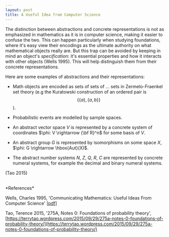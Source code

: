 ```yaml
---
layout: post
title: A Useful Idea from Computer Science
---
```


The distinction between abstractions and concrete representations is not as
emphasized in mathematics as it is in computer science, making it easier to
confuse the two.  This can happen particularly when studying foundations, where
it's easy view their encodings as the ultimate authority on what mathematical objects
really are.  But this trap can be avoided by keeping in mind an object's
*specification*: it's essential properties and how it interacts with other
objects (Wells 1995).  This will help distinguish them from their concrete
representations.

Here are some examples of abstractions and their representations:

- Math objects are encoded as sets of sets of
... sets in Zermelo-Fraenkel set theory (e.g the Kuratowski construction of an ordered pair is $$\{\{a\}, \{a,b\}\}$$).

- Probabilistic events are modelled by sample spaces.

- An abstract vector space $V$ is represented by a concrete system of
coordinates $\phi: V \rightarrow {\bf R}^n$ for some basis of $V$.
    
- An abstract group $G$ is represented by isomorphisms on some space $X$, $\phi: G \rightarrow \hbox{Aut}(X)$. 

- The abstract number systems $N$, $Z$, $Q$, $R$, $C$ are represented by
concrete numeral systems, for example the decimal and binary numeral systems.

(Tao 2015)


<br>
*References*

Wells, Charles 1995, 'Communicating Mathematics: Useful Ideas From Computer Science' [[pdf](http://www.cwru.edu/artsci/math/wells/pub/pdf/commath.pdf)]

Tao, Terence 2015, '275A, Notes 0: Foundations of probability theory', 
[https://terrytao.wordpress.com/2015/09/29/275a-notes-0-foundations-of-probability-theory/](https://terrytao.wordpress.com/2015/09/29/275a-notes-0-foundations-of-probability-theory/)

